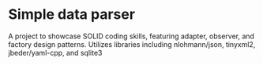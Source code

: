 # Simple data parser

A project to showcase SOLID coding skills, featuring adapter, observer, and factory design patterns. Utilizes libraries including nlohmann/json, tinyxml2, jbeder/yaml-cpp, and sqlite3

